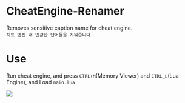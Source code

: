 # CheatEngine-Renamer 
  Removes sensitive caption name for cheat engine.   
  `치트 엔진 내 민감한 단어들을 지워줍니다.  `


# Use
 Run cheat engine, and press `CTRL+M`(Memory Viewer) and `CTRL_L`(Lua Engine), and Load `main.lua`
 

![](https://i.imgur.com/OW6fE3w.png)
